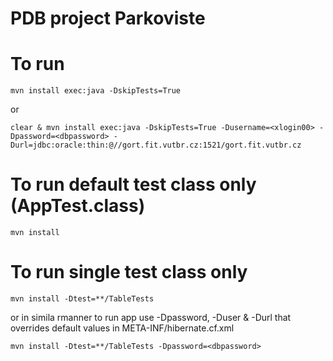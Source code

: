 # PDB project Parkoviste

# To run

```
mvn install exec:java -DskipTests=True
```

or

```
clear & mvn install exec:java -DskipTests=True -Dusername=<xlogin00> -Dpassword=<dbpassword> -Durl=jdbc:oracle:thin:@//gort.fit.vutbr.cz:1521/gort.fit.vutbr.cz

```

# To run default test class only (AppTest.class)

```
mvn install

```


# To run single test class only

```
mvn install -Dtest=**/TableTests

```

or in simila rmanner to run app use -Dpassword, -Duser & -Durl that overrides default values in META-INF/hibernate.cf.xml

```
mvn install -Dtest=**/TableTests -Dpassword=<dbpassword>

```

